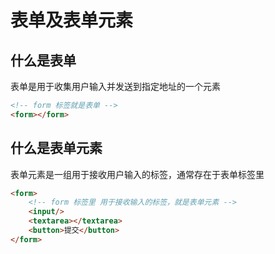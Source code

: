 # 表单及表单元素
## 什么是表单
表单是用于收集用户输入并发送到指定地址的一个元素
```html
<!-- form 标签就是表单 -->
<form></form>
```

## 什么是表单元素
表单元素是一组用于接收用户输入的标签，通常存在于表单标签里
```html
<form>
    <!-- form 标签里 用于接收输入的标签，就是表单元素 -->
    <input/>
    <textarea></textarea>
    <button>提交</button>
</form>
```